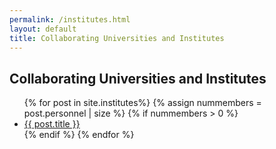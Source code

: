 ```yaml
---
permalink: /institutes.html
layout: default
title: Collaborating Universities and Institutes
---
```


## Collaborating Universities and Institutes

<ul>
{% for post in site.institutes%}
  {% assign nummembers = post.personnel | size %} 
  {% if nummembers > 0 %}
  <li><a href="{{post.url}}">{{ post.title }}</a></li>
  {% endif %}
{% endfor %}
</ul>

